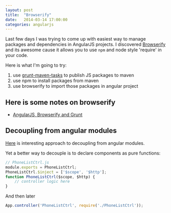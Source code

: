 ```yaml
---
layout: post
title:  "Browserify"
date:   2014-03-14 17:00:00
categories: angularjs
---
```


Last few days I was trying to come up with easiest way to manage packages and dependencies in AngularJS projects. 
I discovered [Browserify](http://browserify.org) and its awesome cause it allows you to use `npm` and node style 'require' in your code.

Here is what I'm going to try:

1. use [grunt-maven-tasks](https://www.npmjs.org/package/grunt-maven-tasks) to publish JS packages to maven
2. use npm to install packages from maven
3. use browserify to import those packages in angular project

## Here is some notes on browserify
- [AngularJS, Browserify and Grunt](http://dontkry.com/posts/code/angular-browserify-grunt.html)

## Decoupling from angular modules
[Here](https://groups.google.com/forum/#!starred/angular/ytoVaikOcCs) is interesting approach to decoupling from angular modules.

Yet a better way to decouple is to declare components as pure functions:

```js 
// PhoneListCtrl.js
module.exports = PhoneListCtrl;
PhoneListCtrl.$inject = ['$scope', '$http'];
function PhoneListCtrl($scope, $http) {
    // controller logic here
}
```

And then later

```js
App.controller('PhoneListCtrl', require('./PhoneListCtrl'));
```
